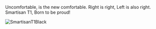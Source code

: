 Uncomfortable, is the new comfortable.
Right is right, Left is also right.
Smartisan T1, Born to be proud!

![SmartisanT1Black](https://s21.ax1x.com/2024/08/01/pkXKhrR.jpg)

<!-- ##{"timestamp":1400515200}## -->